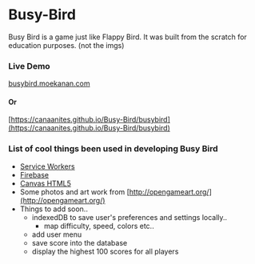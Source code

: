 # Busy-Bird
Busy Bird is a game just like Flappy Bird. It was built from the scratch for education purposes. (not the imgs)

### Live Demo
[busybird.moekanan.com](http://busybird.moekanan.com)
#### Or
[https://canaanites.github.io/Busy-Bird/busybird](https://canaanites.github.io/Busy-Bird/busybird)


### List of cool things been used in developing Busy Bird
* [Service Workers](https://developers.google.com/web/fundamentals/getting-started/primers/service-workers) 
* [Firebase](https://firebase.com)
* [Canvas HTML5](https://developer.mozilla.org/en-US/docs/Web/API/Canvas_API)
* Some photos and art work from [http://opengameart.org/](http://opengameart.org/)
* Things to add soon..
  - indexedDB to save user's preferences and settings locally..
    - map difficulty, speed, colors etc..
  - add user menu
  - save score into the database
  - display the highest 100 scores for all players
